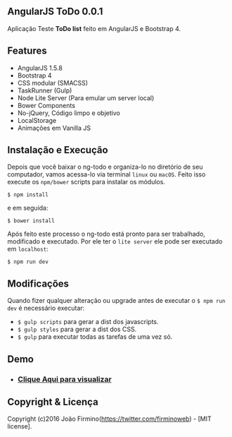 ## AngularJS ToDo 0.0.1

Aplicação Teste **ToDo list** feito em AngularJS e Bootstrap 4.

## Features

* AngularJS 1.5.8
* Bootstrap 4
* CSS modular (SMACSS)
* TaskRunner (Gulp)
* Node Lite Server (Para emular um server local)
* Bower Components
* No-jQuery, Código limpo e objetivo
* LocalStorage
* Animações em Vanilla JS

## Instalação e Execução

Depois que você baixar o ng-todo e organiza-lo no diretório de seu computador, vamos acessa-lo via terminal `linux` ou `macOS`. Feito isso execute os `npm/bower` scripts para instalar os módulos.

`$ npm install`

e em seguida:

`$ bower install`

Após feito este processo o ng-todo está pronto para ser trabalhado, modificado e executado. Por ele ter o `lite server` ele pode ser executado em `localhost`:

`$ npm run dev`

## Modificações

Quando fizer qualquer alteração ou upgrade antes de executar o `$ npm run dev` é necessário  executar:

* `$ gulp scripts` para gerar a dist dos javascripts.
* `$ gulp styles`  para gerar a dist dos CSS.
* `$ gulp` para executar todas as tarefas de uma vez só. 


## Demo

* ### [Clique Aqui para visualizar](https://firminoweb.github.io/ng-todo)

## Copyright & Licença
Copyright (c)2016 João Firmino(https://twitter.com/firminoweb) - [MIT license].